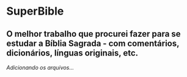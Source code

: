 # SuperBible
## O melhor trabalho que procurei fazer para se estudar a Bíblia Sagrada - com comentários, dicionários, línguas originais, etc. ##

*Adicionando os arquivos...*


